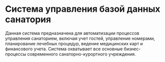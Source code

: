 # Система управления базой данных санатория

Данная система предназначена для автоматизации процессов управления санаторием, включая учет гостей, управление номерами, планирование лечебных процедур, ведение медицинских карт и финансового учета. Система охватывает все основные бизнес-процессы современного санаторно-курортного учреждения.

